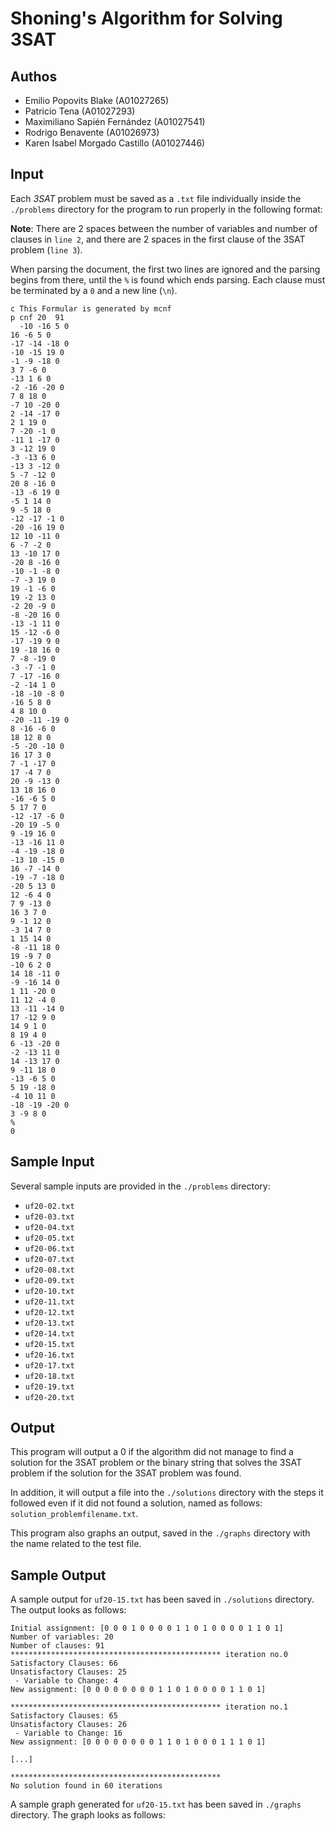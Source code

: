 # Shoning's Algorithm for Solving 3SAT

## Authos
- Emilio Popovits Blake (A01027265)
- Patricio Tena (A01027293)
- Maximiliano Sapién Fernández (A01027541)
- Rodrigo Benavente (A01026973)
- Karen Isabel Morgado Castillo (A01027446)

## Input
Each *3SAT* problem must be saved as a `.txt` file individually inside the `./problems` directory for the program to run properly in the following format:

**Note**: There are 2 spaces between the number of variables and number of clauses in `line 2`, and there are 2 spaces in the first clause of the 3SAT problem (`line 3`). 

When parsing the document, the first two lines are ignored and the parsing begins from there, until the `%` is found which ends parsing. Each clause must be terminated by a `0` and a new line (`\n`).

```
c This Formular is generated by mcnf
p cnf 20  91 
  -10 -16 5 0
16 -6 5 0
-17 -14 -18 0
-10 -15 19 0
-1 -9 -18 0
3 7 -6 0
-13 1 6 0
-2 -16 -20 0
7 8 18 0
-7 10 -20 0
2 -14 -17 0
2 1 19 0
7 -20 -1 0
-11 1 -17 0
3 -12 19 0
-3 -13 6 0
-13 3 -12 0
5 -7 -12 0
20 8 -16 0
-13 -6 19 0
-5 1 14 0
9 -5 18 0
-12 -17 -1 0
-20 -16 19 0
12 10 -11 0
6 -7 -2 0
13 -10 17 0
-20 8 -16 0
-10 -1 -8 0
-7 -3 19 0
19 -1 -6 0
19 -2 13 0
-2 20 -9 0
-8 -20 16 0
-13 -1 11 0
15 -12 -6 0
-17 -19 9 0
19 -18 16 0
7 -8 -19 0
-3 -7 -1 0
7 -17 -16 0
-2 -14 1 0
-18 -10 -8 0
-16 5 8 0
4 8 10 0
-20 -11 -19 0
8 -16 -6 0
18 12 8 0
-5 -20 -10 0
16 17 3 0
7 -1 -17 0
17 -4 7 0
20 -9 -13 0
13 18 16 0
-16 -6 5 0
5 17 7 0
-12 -17 -6 0
-20 19 -5 0
9 -19 16 0
-13 -16 11 0
-4 -19 -18 0
-13 10 -15 0
16 -7 -14 0
-19 -7 -18 0
-20 5 13 0
12 -6 4 0
7 9 -13 0
16 3 7 0
9 -1 12 0
-3 14 7 0
1 15 14 0
-8 -11 18 0
19 -9 7 0
-10 6 2 0
14 18 -11 0
-9 -16 14 0
1 11 -20 0
11 12 -4 0
13 -11 -14 0
17 -12 9 0
14 9 1 0
8 19 4 0
6 -13 -20 0
-2 -13 11 0
14 -13 17 0
9 -11 18 0
-13 -6 5 0
5 19 -18 0
-4 10 11 0
-18 -19 -20 0
3 -9 8 0
%
0
```

## Sample Input
Several sample inputs are provided in the `./problems` directory:
* `uf20-02.txt`
* `uf20-03.txt`
* `uf20-04.txt`
* `uf20-05.txt`
* `uf20-06.txt`
* `uf20-07.txt`
* `uf20-08.txt`
* `uf20-09.txt`
* `uf20-10.txt`
* `uf20-11.txt`
* `uf20-12.txt`
* `uf20-13.txt`
* `uf20-14.txt`
* `uf20-15.txt`
* `uf20-16.txt`
* `uf20-17.txt`
* `uf20-18.txt`
* `uf20-19.txt`
* `uf20-20.txt`

## Output
This program will output a 0 if the algorithm did not manage to find a solution for the 3SAT problem or the binary string that solves the 3SAT problem if the solution for the 3SAT problem was found. 

In addition, it will output a file into the `./solutions` directory with the steps it followed even if it did not found a solution, named as follows: `solution_problemfilename.txt`.

This program also graphs an output, saved in the `./graphs` directory with the name related to the test file.

## Sample Output
A sample output for `uf20-15.txt` has been saved in `./solutions` directory. The output looks as follows:

```
Initial assignment: [0 0 0 1 0 0 0 0 1 1 0 1 0 0 0 0 1 1 0 1]
Number of variables: 20
Number of clauses: 91
*********************************************** iteration no.0
Satisfactory Clauses: 66
Unsatisfactory Clauses: 25
 - Variable to Change: 4
New assignment: [0 0 0 0 0 0 0 0 1 1 0 1 0 0 0 0 1 1 0 1]

*********************************************** iteration no.1
Satisfactory Clauses: 65
Unsatisfactory Clauses: 26
 - Variable to Change: 16
New assignment: [0 0 0 0 0 0 0 0 1 1 0 1 0 0 0 1 1 1 0 1]

[...]

***********************************************
No solution found in 60 iterations
```

A sample graph generated for `uf20-15.txt` has been saved in `./graphs` directory. The graph looks as follows: